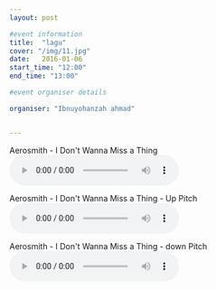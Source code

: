 ```yaml
---
layout: post

#event information
title:  "lagu"
cover: "/img/11.jpg"
date:   2016-01-06
start_time: "12:00"
end_time: "13:00"

#event organiser details

organiser: "Ibnuyohanzah ahmad"


---
```


<html manifest="cache-manifest.manifest">
<body>

<div id="result"></div>
<script>
// Check browser support
if (typeof(Storage) !== "undefined") {
    // Store
    localStorage.setItem("Aerosmith", "I Don't Wanna Miss a Thing");
    // Retrieve
    document.getElementById("result").innerHTML = localStorage.getItem("lastname");
} else {
    document.getElementById("result").innerHTML = "Sorry, your browser does not support Web Storage...";
}
</script>

 </body>
</html>

<p>Aerosmith - I Don't Wanna Miss a Thing<br> 
<audio controls="controls">
  <source src="/img/Aerosmith - I Don't Wanna Miss a Thing.oog" type="audio/ogg" />
  Your browser does not support the audio element.
</audio> 
</p>
<p>Aerosmith - I Don't Wanna Miss a Thing - Up Pitch<br> 
<audio controls="controls">
  <source src="/img/Aerosmith - I Don't Wanna Miss a Thing - Up Pitch.oog" type="audio/ogg" />
  Your browser does not support the audio element.
</audio> 
<p>Aerosmith - I Don't Wanna Miss a Thing  - down Pitch<br> 
<audio controls="controls">
  <source src="/img/Aerosmith - I Don't Wanna Miss a Thing - down Pitch.oog" type="audio/ogg" />
  Your browser does not support the audio element.
</audio> 
